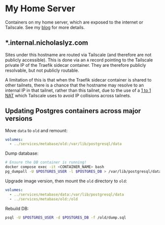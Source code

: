 # My Home Server

Containers on my home server, which are exposed to the internet or Tailscale. See my [blog] for more details.

## \*.internal.nicholaslyz.com

Sites under this hostname are routed via Tailscale (and therefore are not publicly accessible). This is done via an `A` record pointing to the Tailscale private IP of the Traefik sidecar container. They are therefore publicly resolvable, but not publicly routable.

A limitation of this is that when the Traefik sidecar container is shared to other tailnets, there is a chance that the hostname may resolve to an internal IP in that tailnet, rather than this tailnet, due to the use of a [1 to 1 NAT] which Tailscale uses to avoid IP collisions across tailnets.

## Updating Postgres containers across major versions

Move `data` to `old` and remount:

```yml
volumes:
  - ../services/metabase/old:/var/lib/postgresql/data
```

Dump database:

```sh
# Ensure the DB container is running!
docker compose exec -it <CONTAINER_NAME> bash
pg_dumpall -U $POSTGRES_USER -l $POSTGRES_DB > /var/lib/postgresql/data/dump.sql
```

Upgrade image version, then mount the `old` directory to `old`:

```yml
volumes:
  - ../services/metabase/data:/var/lib/postgresql/data
  - ../services/metabase/old:/old
```

Rebuild DB:

```sh
psql -U $POSTGRES_USER -d $POSTGRES_DB -f /old/dump.sql
```

[blog]: https://nicholaslyz.com/blog/2022/05/22/my-self-hosting-journey/
[1 to 1 NAT]: https://tailscale.com/blog/choose-your-ip
